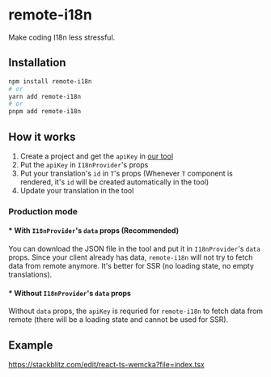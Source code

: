 # remote-i18n
Make coding I18n less stressful.

## Installation
```sh
npm install remote-i18n
# or
yarn add remote-i18n
# or
pnpm add remote-i18n
```

## How it works
1. Create a project and get the `apiKey` in [our tool](https://remote-i18n.vercel.app/projects)
2. Put the `apiKey` in `I18nProvider`'s props
3. Put your translation's `id` in `T`'s props (Whenever `T` component is rendered, it's `id` will be created automatically in the tool)
4. Update your translation in the tool
### Production mode
#### * With `I18nProvider`'s `data` props (Recommended)
You can download the JSON file in the tool and put it in `I18nProvider`'s `data` props. Since your client already has data, `remote-i18n` will not try to fetch data from remote anymore. It's better for SSR (no loading state, no empty translations).
#### * Without `I18nProvider`'s `data` props
Without `data` props, the `apiKey` is requried for `remote-i18n` to fetch data from remote (there will be a loading state and cannot be used for SSR).

## Example
https://stackblitz.com/edit/react-ts-wemcka?file=index.tsx
